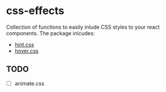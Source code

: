 # css-effects
Collection of functions to easily inlude CSS styles to your react components. The package inlcudes:

* [hint.css](https://github.com/chinchang/hint.css)
* [hover.css](https://github.com/IanLunn/Hover)

## TODO
* [ ] animate.css
